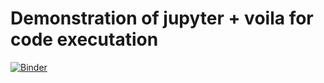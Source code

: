# Demonstration of jupyter + voila for code executation

[![Binder](https://mybinder.org/badge_logo.svg)](https://mybinder.org/v2/gh/rkdarst/voila-demo-kmeans/HEAD?filepath=%2Fviola%2Frender%2Fkmeans.ipynb)
